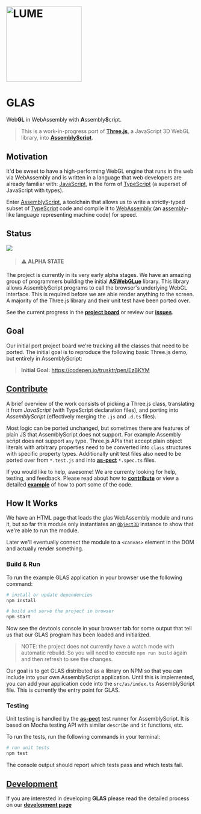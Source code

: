 <!-- # GLAS -->

# <a href="//lume.io"><img src="./assets/logo.svg" width="200" alt="LUME" title="LUME" /></a>

# GLAS

Web**GL** in WebAssembly with **A**ssembly**S**cript.

> This is a work-in-progress port of [**Three.js**](https://threejs.org), a JavaScript 3D WebGL library, into [**AssemblyScript**](https://assemblyscript.org).

## Motivation

It'd be sweet to have a high-performing WebGL engine that runs in the web via
WebAssembly and is written in a language that web developers are already
familiar with:
[JavaScript](https://developer.mozilla.org/en-US/docs/Web/JavaScript/About_JavaScript),
in the form of [TypeScript](http://www.typescriptlang.org/) (a
superset of JavaScript with types).

Enter [AssemblyScript](https://assemblyscript.org), a
toolchain that allows us to write a strictly-typed subset of
[TypeScript](http://www.typescriptlang.org/) code and compile it to
[WebAssembly](https://developer.mozilla.org/en-US/docs/WebAssembly) (an
[assembly](https://en.wikipedia.org/wiki/Assembly_language)-like language
representing machine code) for speed.

## Status

![](https://github.com/lume/glas/workflows/Node%20CI/badge.svg)

> #### ⚠️ ALPHA STATE

The project is currently in its very early alpha stages. We have an amazing
group of programmers building the initial
[**ASWebGLue**](https://github.com/lume/ASWebGLue) library. This library allows
AssemblyScript programs to call the browser's underlying WebGL interface. This
is required before we are able render anything to the screen. A majority of the
Three.js library and their unit test have been ported over.

See the current progress in the [**project
board**](https://github.com/lume/glas/projects) or review our
[**issues**](https://github.com/lume/glas/issues).

## Goal

Our initial port project board we're tracking all the classes that need to
be ported. The initial goal is to reproduce the following basic Three.js
demo, but entirely in AssemblyScript:

> **Initial Goal:** https://codepen.io/trusktr/pen/EzBKYM

## [Contribute](.github/CONTRIBUTING.md)

A brief overview of the work consists of picking a Three.js class, translating it
from _JavaScript_ (with TypeScript declaration files), and porting into _AssemblyScript_
(effectively merging the `.js` and `.d.ts` files).

Most logic can be ported unchanged, but sometimes there are features of plain
JS that AssemblyScript does not support. For example Assembly script does not
support `any` type. Three.js APIs that accept plain object literals with
arbitrary properties need to be converted into `class` structures with specific
property types. Additionally unit test files also need to be ported over from
`*.test.js` and into [**as-pect**](https://github.com/jtenner/as-pect)
`*.spec.ts` files.

If you would like to help, awesome! We are currenty looking for help, testing,
and feedback. Please read about how to [**contribute**](.github/CONTRIBUTING.md) or view
a detailed [**example**](.github/CONTRIBUTING.md#example-of-dev-process) of how to port some of the
code.

## How It Works

We have an HTML page that loads the glas WebAssembly module and runs it, but so
far this module only instantiates an
[`Object3D`](https://threejs.org/docs/index.html#api/en/core/Object3D) instance
to show that we're able to run the module.

Later we'll eventually connect the module to a `<canvas>` element in the DOM
and actually render something.

### Build & Run

To run the example GLAS application in your browser use the following command:

```sh
# install or update dependencies
npm install

# build and serve the project in browser
npm start
```

Now see the devtools console in your browser tab for some output that tell us
that our GLAS program has been loaded and initialized.

> NOTE: the project does not currently have a watch mode with automatic
> rebuild. So you will need to execute `npm run build` again and then refresh
> to see the changes.

Our goal is to get GLAS distributed as a library on NPM so that you can include
into your own AssemblyScript application. Until this is implemented, you can
add your application code into the `src/as/index.ts` AssemblyScript file. This
is currently the entry point for GLAS.

### Testing

Unit testing is handled by the
[**as-pect**](https://github.com/jtenner/as-pect) test runner for
AssemblyScript. It is based on Mocha testing API with similar `describe` and
`it` functions, etc.

To run the tests, run the following commands in your terminal:

```sh
# run unit tests
npm test
```

The console output should report which tests pass and which tests fail.

## [Development](.github/DEVELOPMENT.md)

If you are interested in developing **GLAS** please read the detailed process
on our [**development page**](.github/DEVELOPMENT.md)